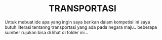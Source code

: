<h1 align= "center">TRANSPORTASI</h1>

Untuk mebuat ide apa yang ingin saya berikan dalam kompetisi ini saya butuh literasi tentanng transportasi yang ada pada negara maju.. beberapa sumber rujukan bisa di lihat di folder ini...
